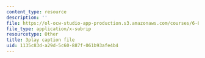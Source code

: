 ```yaml
---
content_type: resource
description: ''
file: https://ol-ocw-studio-app-production.s3.amazonaws.com/courses/6-832-underactuated-robotics-spring-2009/1135c83da29d5c60887f061b93afe4b4_6v3Ln2ACtqI.vtt
file_type: application/x-subrip
resourcetype: Other
title: 3play caption file
uid: 1135c83d-a29d-5c60-887f-061b93afe4b4
---
```

